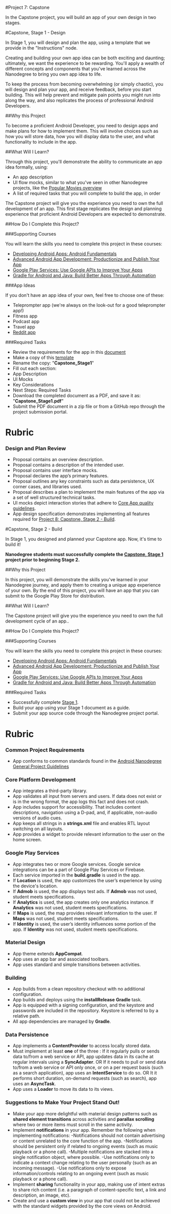 #Project 7: Capstone

In the Capstone project, you will build an app of your own design in two stages.

#Capstone, Stage 1 - Design

In Stage 1, you will design and plan the app, using a template that we provide 
in the "Instructions" node.

Creating and building your own app idea can be both exciting and daunting; 
ultimately, we want the experience to be rewarding. You'll apply a wealth 
of different concepts and components that you've learned across the Nanodegree 
to bring you own app idea to life.

To keep the process from becoming overwhelming (or simply chaotic), you will 
design and plan your app, and receive feedback, before you start building. 
This will help prevent and mitigate pain points you might run into along the 
way, and also replicates the process of professional Android Developers.

##Why this Project

To become a proficient Android Developer, you need to design apps and make 
plans for how to implement them. This will involve choices such as how you 
will store data, how you will display data to the user, and what functionality 
to include in the app.

##What Will I Learn?

Through this project, you'll demonstrate the ability to communicate an app 
idea formally, using:

* An app description
* UI flow mocks, similar to what you've seen in other Nanodegree projects, like 
the [Popular Movies overview](https://docs.google.com/document/d/1ZlN1fUsCSKuInLECcJkslIqvpKlP7jWL2TP9m6UiA6I/pub?embedded=true)
* A list of required tasks that you will complete to build the app, in order


The Capstone project will give you the experience you need to own the full 
development of an app. This first stage replicates the design and planning 
experience that proficient Android Developers are expected to demonstrate.

##How Do I Complete this Project?

###Supporting Courses

You will learn the skills you need to complete this project in these courses:

* [Developing Android Apps: Android Fundamentals](https://www.udacity.com/course/developing-android-apps-fundamentals--ud853-nd)
* [Advanced Android App Development: Productionize and Publish Your App](https://www.udacity.com/course/advanced-android-app-development--ud855-nd)
* [Google Play Services: Use Google APIs to Improve Your Apps](https://www.udacity.com/course/google-play-services--ud876-nd)
* [Gradle for Android and Java: Build Better Apps Through Automation](https://www.udacity.com/course/gradle-for-android-and-java--ud867-nd)


###App Ideas

If you don't have an app idea of your own, feel free to choose one of these:

* Teleprompter app (we're always on the look-out for a good teleprompter app!)
* Fitness app
* Podcast app
* Travel app
* [Reddit app](https://docs.google.com/a/knowlabs.com/document/d/106i--s7OS-aiP8Kr1-e9ysqs0AgXkV9_Prg0zEK82Dw/pub?embedded=true)


###Required Tasks

* Review the requirements for the app in this [document](https://docs.google.com/document/d/1TQdqDerPd09pJzmsi95MPKbV9OwZSkPyonaPRvu8GpA/pub?embedded=true)
* Make a copy of this [template](https://docs.google.com/document/d/1gKP6RxykeekNk5bYxXIKjEitKDPdxpRyIaa9t50bLSA/edit?usp=sharing)
* Rename the copy: "**Capstone_Stage1**"
* Fill out each section:
* App Description
* UI Mocks
* Key Considerations
* Next Steps: Required Tasks
* Download the completed document as a PDF, and save it as: "**Capstone_Stage1.pdf**"
* Submit the PDF document in a zip file or from a GitHub repo through the 
project submission portal.


# Rubric

### Design and Plan Review

* Proposal contains an overview description.
* Proposal contains a description of the intended user.
* Proposal contains user interface mocks.
* Proposal declares the app’s primary features.
* Proposal outlines any key constraints such as data persistence, UX corner 
cases, and libraries used.
* Proposal describes a plan to implement the main features of the app via a 
set of well structured technical tasks.
* UI mocks depict interaction stories that adhere to [Core App quality guidelines](http://udacity.github.io/android-nanodegree-guidelines/core.html).
* App design specification demonstrates implementing all features required 
for [Project 8: Capstone, Stage 2 - Build](https://review.udacity.com/#!/rubrics/65/view).


#Capstone, Stage 2 - Build

In Stage 1, you designed and planned your Capstone app. Now, it's time to 
build it!

**Nanodegree students must successfully complete the [Capstone, Stage 1](https://classroom.udacity.com/nanodegrees/nd801/parts/80113454017/modules/404121860775460/lessons/4041218607239847/concepts/42808888650923) 
project prior to beginning Stage 2.**

##Why this Project

In this project, you will demonstrate the skills you've learned in your Nanodegree 
journey, and apply them to creating a unique app experience of your own. By the 
end of this project, you will have an app that you can submit to the Google 
Play Store for distribution.

##What Will I Learn?

The Capstone project will give you the experience you need to own the full 
development cycle of an app..

##How Do I Complete this Project?

###Supporting Courses

You will learn the skills you need to complete this project in these courses:

* [Developing Android Apps: Android Fundamentals](https://www.udacity.com/course/developing-android-apps-fundamentals--ud853-nd)
* [Advanced Android App Development: Productionize and Publish Your App](https://www.udacity.com/course/advanced-android-app-development--ud855-nd)
* [Google Play Services: Use Google APIs to Improve Your Apps](https://www.udacity.com/course/google-play-services--ud876-nd)
* [Gradle for Android and Java: Build Better Apps Through Automation](https://www.udacity.com/course/gradle-for-android-and-java--ud867-nd)


###Required Tasks

* Successfully complete [Stage 1](https://classroom.udacity.com/nanodegrees/nd801/parts/80113454017/modules/404121860775460/lessons/4041218607239847/concepts/42808888650923).
* Build your app using your Stage 1 document as a guide.
* Submit your app source code through the Nanodegree project portal.


# Rubric

### Common Project Requirements

* App conforms to common standards found in the 
[Android Nanodegree General Project Guidelines](http://udacity.github.io/android-nanodegree-guidelines/core.html)


### Core Platform Development

* App integrates a third-party library.
* App validates all input from servers and users. If data does not exist 
or is in the wrong format, the app logs this fact and does not crash.
* App includes support for accessibility. That includes content descriptions, 
navigation using a D-pad, and, if applicable, non-audio versions of audio cues.
* App keeps all strings in a **strings.xml** file and enables RTL layout switching 
on all layouts.
* App provides a widget to provide relevant information to the user on the 
home screen.


### Google Play Services

* App integrates two or more Google services. Google service integrations 
can be a part of Google Play Services or Firebase.
* Each service imported in the **build.gradle** is used in the app.
* If **Location** is used, the app customizes the user’s experience by using 
the device's location.
* If **Admob** is used, the app displays test ads. If **Admob** was not used, student 
meets specifications.
* If **Analytics** is used, the app creates only one analytics instance. If **Analytics** 
was not used, student meets specifications.
* If **Maps** is used, the map provides relevant information to the user. If **Maps** 
was not used, student meets specifications.
* If **Identity** is used, the user’s identity influences some portion of the app. 
If **Identity** was not used, student meets specifications.


### Material Design

* App theme extends **AppCompat**.
* App uses an app bar and associated toolbars.
* App uses standard and simple transitions between activities.


### Building

* App builds from a clean repository checkout with no additional configuration.
* App builds and deploys using the **installRelease** **Gradle** task.
* App is equipped with a signing configuration, and the keystore and passwords 
are included in the repository. Keystore is referred to by a relative path.
* All app dependencies are managed by **Gradle**.


### Data Persistence

* App implements a **ContentProvider** to access locally stored data.
* Must implement at least **one** of the three :
If it regularly pulls or sends data to/from a web service or API, app updates 
data in its cache at regular intervals using a **SyncAdapter**.
OR
If it needs to pull or send data to/from a web service or API only once, 
or on a per request basis (such as a search application), app uses an **IntentService** 
to do so.
OR
It it performs short duration, on-demand requests (such as search), app uses 
an **AsyncTask**.
* App uses a **Loader** to move its data to its views.


### Suggestions to Make Your Project Stand Out!

* Make your app more delightful with material design patterns such as **shared 
element transitions** across activities and **parallax scrolling** where two or more 
items must scroll in the same activity.
* Implement **notifications** in your app. Remember the following when implementing notifications:
-Notifications should not contain advertising or content unrelated to the core function of the app.
-Notifications should be persistent only if related to ongoing events (such as music playback or a phone call).
-Multiple notifications are stacked into a single notification object, where possible.
-Use notifications only to indicate a context change relating to the user personally (such as an incoming message).
-Use notifications only to expose information/controls relating to an ongoing event (such as music playback or a phone call).
* Implement **sharing** functionality in your app, making use of intent extras 
to share rich content (i.e. a paragraph of content-specific text, a link and 
description, an image, etc).
* Create and use a **custom view** in your app that could not be achieved with 
the standard widgets provided by the core views on Android.
